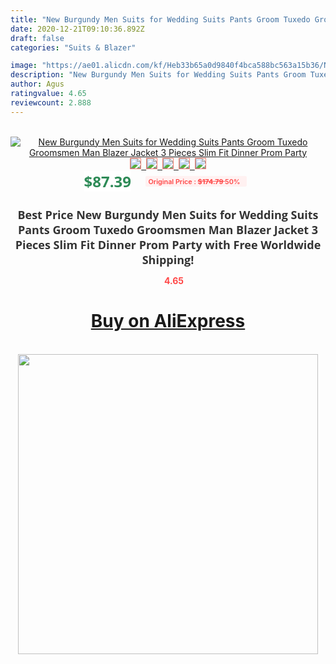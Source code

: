 ```yaml
---
title: "New Burgundy Men Suits for Wedding Suits Pants Groom Tuxedo Groomsmen Man Blazer Jacket  3 Pieces Slim Fit Dinner Prom Party"
date: 2020-12-21T09:10:36.892Z
draft: false
categories: "Suits & Blazer"

image: "https://ae01.alicdn.com/kf/Heb33b65a0d9840f4bca588bc563a15b36/New-Burgundy-Men-Suits-for-Wedding-Suits-Pants-Groom-Tuxedo-Groomsmen-Man-Blazer-Jacket-3-Pieces.jpg"
description: "New Burgundy Men Suits for Wedding Suits Pants Groom Tuxedo Groomsmen Man Blazer Jacket  3 Pieces Slim Fit Dinner Prom Party"
author: Agus
ratingvalue: 4.65
reviewcount: 2.888
---
```

<br>
<div style="text-align: center;">
<a href="https://s.click.aliexpress.com/e/_9hxdRB" target="_blank" rel="nofollow noopener noreferrer"><img alt="New Burgundy Men Suits for Wedding Suits Pants Groom Tuxedo Groomsmen Man Blazer Jacket  3 Pieces Slim Fit Dinner Prom Party" class="magnifier-image" src="https://ae01.alicdn.com/kf/Heb33b65a0d9840f4bca588bc563a15b36/New-Burgundy-Men-Suits-for-Wedding-Suits-Pants-Groom-Tuxedo-Groomsmen-Man-Blazer-Jacket-3-Pieces.jpg_640x640.jpg">
<br>
<img style="border:1px solid salmon" src="https://ae01.alicdn.com/kf/Heb33b65a0d9840f4bca588bc563a15b36/New-Burgundy-Men-Suits-for-Wedding-Suits-Pants-Groom-Tuxedo-Groomsmen-Man-Blazer-Jacket-3-Pieces.jpg_120x120.jpg">&nbsp;&nbsp;<img style="border:1px solid salmon" src="https://ae01.alicdn.com/kf/H919ae626a7b94437893c173eaa117106e/New-Burgundy-Men-Suits-for-Wedding-Suits-Pants-Groom-Tuxedo-Groomsmen-Man-Blazer-Jacket-3-Pieces.jpg_120x120.jpg">&nbsp;&nbsp;<img style="border:1px solid salmon" src="https://ae01.alicdn.com/kf/H288e63eaee68426383143bfa42872653J/New-Burgundy-Men-Suits-for-Wedding-Suits-Pants-Groom-Tuxedo-Groomsmen-Man-Blazer-Jacket-3-Pieces.jpg_120x120.jpg">&nbsp;&nbsp;<img style="border:1px solid salmon" src="https://ae01.alicdn.com/kf/He139f81f4c1543a4b35cab79551a9940s/New-Burgundy-Men-Suits-for-Wedding-Suits-Pants-Groom-Tuxedo-Groomsmen-Man-Blazer-Jacket-3-Pieces.jpg_120x120.jpg">&nbsp;&nbsp;<img style="border:1px solid salmon" src="https://ae01.alicdn.com/kf/H6e8f5e16e44e4b02b494a200796a270fq/New-Burgundy-Men-Suits-for-Wedding-Suits-Pants-Groom-Tuxedo-Groomsmen-Man-Blazer-Jacket-3-Pieces.jpg_120x120.jpg"></a></div><br0>
<div style="text-align: center;"><span style="background-color: white; border: 0px; box-sizing: border-box; color: seagreen; display: inline-block; font-family: &quot;open sans&quot; , &quot;arial&quot; , &quot;helvetica&quot; , sans-serif , &quot;heiti&quot;; font-size: 24px; font-stretch: inherit; font-weight: 700; line-height: inherit; margin: 0px 10px 0px 0px; padding: 0px; vertical-align: middle;">$87.39 </span>
<span style="background: rgb(255 , 241 , 241); border-radius: 3px; border: 0px; box-sizing: border-box; color: #ff4747; display: inline-block; font-family: inherit; font-size: 12px; font-stretch: inherit; font-style: inherit; font-variant: inherit; font-weight: 600; line-height: inherit; margin: 0px; padding: 2px 5px; transform: scale(0.9); vertical-align: middle;">Original Price : <b style="text-decoration: line-through;">$174.79 </b> 50%&nbsp;&nbsp;</span></div>
<h1 style="color: #333333; display: inline-block; font-family: &quot;open sans&quot; , &quot;arial&quot; , &quot;helvetica&quot; , sans-serif , &quot;heiti&quot;; font-size: 18px; font-stretch: inherit; font-weight: 700; text-align: center;">Best Price New Burgundy Men Suits for Wedding Suits Pants Groom Tuxedo Groomsmen Man Blazer Jacket  3 Pieces Slim Fit Dinner Prom Party with Free Worldwide Shipping!</h1>
<div style="color: #ff4747; text-align: center;">
<img src="https://4.bp.blogspot.com/-M0ZcTcb-5uY/XleCXlxnR4I/AAAAAAAAAEc/OrjgMkXV1oMQFaCRZj5HQwOCBcu3w1FegCPcBGAYYCw/s1600/star.png" style="height: 15px;">&nbsp;<b>4.65</b></div>
<div class="button_cont" align="center"><a class="buynow_a" href="https://s.click.aliexpress.com/e/_9hxdRB" target="_blank" rel="nofollow noopener noreferrer"><H1>Buy on AliExpress</H1></a></div><br>
<div class="separator" style="clear: both; text-align: center;">
<img src="https://lh3.googleusercontent.com/-pTy5HemUv9M/XlePHvY0dAI/AAAAAAAAAE4/0nX5iRUoIWY8eMW9Dpxeirr157OZliDIgCLcBGAsYHQ/s1600/badge.gif" width="480">
</div>
